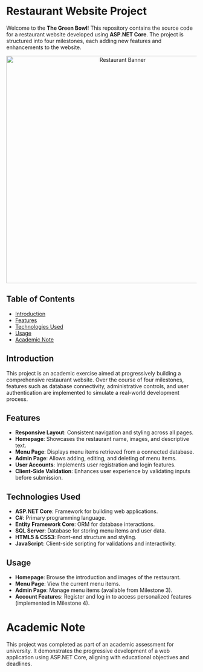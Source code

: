 # Restaurant Website Project

Welcome to the **The Green Bowl**! This repository contains the source code for a restaurant website developed using **ASP.NET Core**. The project is structured into four milestones, each adding new features and enhancements to the website.

<div align="center">
  <img src="assets/restaurant-banner.jpg" alt="Restaurant Banner" width="600">
</div>

## Table of Contents

- [Introduction](#introduction)
- [Features](#features)
- [Technologies Used](#technologies-used)
- [Usage](#usage)
- [Academic Note](#academic-note)

## Introduction

This project is an academic exercise aimed at progressively building a comprehensive restaurant website. Over the course of four milestones, features such as database connectivity, administrative controls, and user authentication are implemented to simulate a real-world development process.

## Features

- **Responsive Layout**: Consistent navigation and styling across all pages.
- **Homepage**: Showcases the restaurant name, images, and descriptive text.
- **Menu Page**: Displays menu items retrieved from a connected database.
- **Admin Page**: Allows adding, editing, and deleting of menu items.
- **User Accounts**: Implements user registration and login features.
- **Client-Side Validation**: Enhances user experience by validating inputs before submission.

## Technologies Used

- **ASP.NET Core**: Framework for building web applications.
- **C#**: Primary programming language.
- **Entity Framework Core**: ORM for database interactions.
- **SQL Server**: Database for storing menu items and user data.
- **HTML5 & CSS3**: Front-end structure and styling.
- **JavaScript**: Client-side scripting for validations and interactivity.

## Usage

- **Homepage**: Browse the introduction and images of the restaurant.
- **Menu Page**: View the current menu items.
- **Admin Page**: Manage menu items (available from Milestone 3).
- **Account Features**: Register and log in to access personalized features (implemented in Milestone 4).

# Academic Note

This project was completed as part of an academic assessment for university. It demonstrates the progressive development of a web application using ASP.NET Core, aligning with educational objectives and deadlines.
